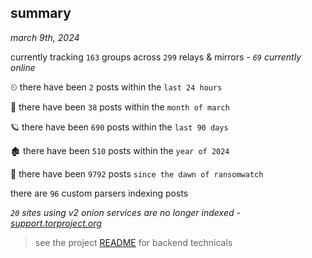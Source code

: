 
## summary
_march 9th, 2024_

currently tracking `163` groups across `299` relays & mirrors - _`69` currently online_

⏲ there have been `2` posts within the `last 24 hours`

🦈 there have been `38` posts within the `month of march`

🪐 there have been `690` posts within the `last 90 days`

🏚 there have been `510` posts within the `year of 2024`

🦕 there have been `9792` posts `since the dawn of ransomwatch`

there are `96` custom parsers indexing posts

_`20` sites using v2 onion services are no longer indexed - [support.torproject.org](https://support.torproject.org/onionservices/v2-deprecation/)_

> see the project [README](https://github.com/joshhighet/ransomwatch#ransomwatch--) for backend technicals
